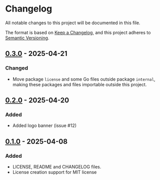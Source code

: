 # Changelog

All notable changes to this project will be documented in this file.

The format is based on [Keep a Changelog](https://keepachangelog.com/en/1.1.0/),
and this project adheres to [Semantic Versioning](https://semver.org/spec/v2.0.0.html).

## [0.3.0] - 2025-04-21

### Changed

- Move package `license` and some Go files outside package `internal`, 
  making these packages and files importable outside this project.

## [0.2.0] - 2025-04-20

### Added

- Added logo banner (issue #12)

## [0.1.0] - 2025-04-08

### Added

- LICENSE, README and CHANGELOG files.
- License creation support for MIT license

[0.3.0]: https://github.com/Trashed/go-lcs/releases/tag/0.3.0
[0.2.0]: https://github.com/Trashed/go-lcs/releases/tag/0.2.0
[0.1.0]: https://github.com/Trashed/go-lcs/releases/tag/0.1.0
